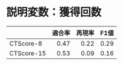 # 説明変数：獲得回数
| | 適合率 | 再現率 | F1値 |
| :-- | --: | --: | --: |
| CTScore-8 | 0.47 | 0.22 | 0.29 |
| CTScore-15 | 0.53 | 0.09 | 0.16 |

